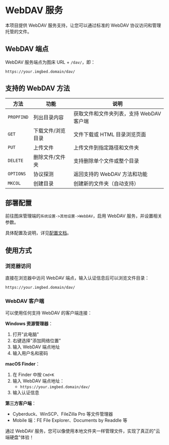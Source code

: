 # WebDAV 服务

本项目提供 WebDAV 服务支持，让您可以通过标准的 WebDAV 协议访问和管理托管的文件。

## WebDAV 端点

WebDAV 服务端点为图床 URL + `/dav/`，即：

```
https://your.imgbed.domain/dav/
```

## 支持的 WebDAV 方法

| 方法 | 功能 | 说明 |
|------|------|------|
| `PROPFIND` | 列出目录内容 | 获取文件和文件夹列表，支持 WebDAV 客户端 |
| `GET` | 下载文件/浏览目录 | 文件下载或 HTML 目录浏览页面 |
| `PUT` | 上传文件 | 上传文件到指定路径和文件夹 |
| `DELETE` | 删除文件/文件夹 | 支持删除单个文件或整个目录 |
| `OPTIONS` | 协议探测 | 返回支持的 WebDAV 方法和功能 |
| `MKCOL` | 创建目录 | 创建新的文件夹（自动支持） |

## 部署配置

前往图床管理端的`系统设置->其他设置->WebDAV`，启用 WebDAV 服务，并设置相关参数。

具体配置及说明，详见[配置文档](../deployment/configuration.md#webdav)。

## 使用方式

### 浏览器访问
直接在浏览器中访问 WebDAV 端点，输入认证信息后可以浏览文件目录：
```
https://your.imgbed.domain/dav/

```

### WebDAV 客户端
可以使用任何支持 WebDAV 的客户端连接：

**Windows 资源管理器**：
1. 打开"此电脑"
2. 右键选择"添加网络位置"
3. 输入 WebDAV 端点地址
4. 输入用户名和密码

**macOS Finder**：
1. 在 Finder 中按 `Cmd+K`
2. 输入 WebDAV 端点地址：
   - `https://your.imgbed.domain/dav/`
3. 输入认证信息

**第三方客户端**：
- Cyberduck、WinSCP、FileZilla Pro 等文件管理器
- Mobile 端：FE File Explorer、Documents by Readdle 等


通过 WebDAV 服务，您可以像使用本地文件夹一样管理文件，实现了真正的"云端硬盘"体验！